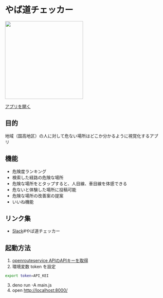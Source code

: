 # やば道チェッカー
<img src="https://user-images.githubusercontent.com/69106571/218246457-7e5650ae-5879-4c89-bdc0-e68a7b5a0d6d.PNG" width="256">

[アプリを開く](https://yabamichi-checker.deno.dev/)

## 目的
地域（国高地区）の人に対して危ない場所はどこか分かるように視覚化するアプリ

## 機能
- 危険度ランキング
- 検索した経路の危険な場所
- 危険な場所をとタップすると、人目線、車目線を体感できる
- 危ないと体験した場所に投稿可能
- 危険な場所の改善案の提案
- いいね機能

## リンク集
- [Slack](https://codeforfukui.slack.com/join/shared_invite/zt-1g30n0mnr-g8y7eTAegytui4riQJ8d4A#/shared-invite/email)\#やば道チェッカー

## 起動方法

1. [openrouteservice APIのAPIキーを取得](https://api.openrouteservice.org/)
2. 環境変数 token を設定
```sh
export token=API_KEI
```
3. deno run -A main.js
4. open [http://localhost:8000/](http://localhost:8000/)
